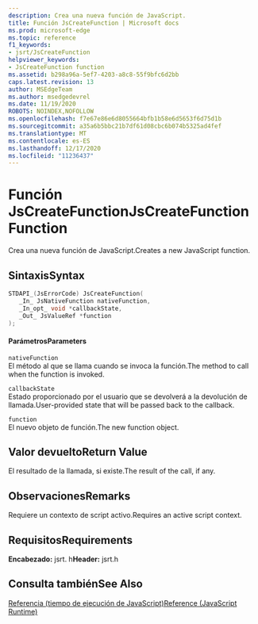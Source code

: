 ```yaml
---
description: Crea una nueva función de JavaScript.
title: Función JsCreateFunction | Microsoft docs
ms.prod: microsoft-edge
ms.topic: reference
f1_keywords:
- jsrt/JsCreateFunction
helpviewer_keywords:
- JsCreateFunction function
ms.assetid: b298a96a-5ef7-4203-a8c8-55f9bfc6d2bb
caps.latest.revision: 13
author: MSEdgeTeam
ms.author: msedgedevrel
ms.date: 11/19/2020
ROBOTS: NOINDEX,NOFOLLOW
ms.openlocfilehash: f7e67e86e6d8055664bfb1b58e6d5653f6d75d1b
ms.sourcegitcommit: a35a6b5bbc21b7df61d08cbc6b074b5325ad4fef
ms.translationtype: MT
ms.contentlocale: es-ES
ms.lasthandoff: 12/17/2020
ms.locfileid: "11236437"
---
```

# <span data-ttu-id="1464b-103">Función JsCreateFunction</span><span class="sxs-lookup"><span data-stu-id="1464b-103">JsCreateFunction Function</span></span>

<span data-ttu-id="1464b-104">Crea una nueva función de JavaScript.</span><span class="sxs-lookup"><span data-stu-id="1464b-104">Creates a new JavaScript function.</span></span>
  
## <span data-ttu-id="1464b-105">Sintaxis</span><span class="sxs-lookup"><span data-stu-id="1464b-105">Syntax</span></span>  
  
```cpp  
STDAPI_(JsErrorCode) JsCreateFunction(  
   _In_ JsNativeFunction nativeFunction,  
   _In_opt_ void *callbackState,  
   _Out_ JsValueRef *function  
);  
```  
  
#### <span data-ttu-id="1464b-106">Parámetros</span><span class="sxs-lookup"><span data-stu-id="1464b-106">Parameters</span></span>  
 `nativeFunction`  
 <span data-ttu-id="1464b-107">El método al que se llama cuando se invoca la función.</span><span class="sxs-lookup"><span data-stu-id="1464b-107">The method to call when the function is invoked.</span></span>  
  
 `callbackState`  
 <span data-ttu-id="1464b-108">Estado proporcionado por el usuario que se devolverá a la devolución de llamada.</span><span class="sxs-lookup"><span data-stu-id="1464b-108">User-provided state that will be passed back to the callback.</span></span>  
  
 `function`  
 <span data-ttu-id="1464b-109">El nuevo objeto de función.</span><span class="sxs-lookup"><span data-stu-id="1464b-109">The new function object.</span></span>  
  
## <span data-ttu-id="1464b-110">Valor devuelto</span><span class="sxs-lookup"><span data-stu-id="1464b-110">Return Value</span></span>  
 <span data-ttu-id="1464b-111">El resultado de la llamada, si existe.</span><span class="sxs-lookup"><span data-stu-id="1464b-111">The result of the call, if any.</span></span>  
  
## <span data-ttu-id="1464b-112">Observaciones</span><span class="sxs-lookup"><span data-stu-id="1464b-112">Remarks</span></span>  
 <span data-ttu-id="1464b-113">Requiere un contexto de script activo.</span><span class="sxs-lookup"><span data-stu-id="1464b-113">Requires an active script context.</span></span>  
  
## <span data-ttu-id="1464b-114">Requisitos</span><span class="sxs-lookup"><span data-stu-id="1464b-114">Requirements</span></span>  
 <span data-ttu-id="1464b-115">**Encabezado:** jsrt. h</span><span class="sxs-lookup"><span data-stu-id="1464b-115">**Header:** jsrt.h</span></span>  
  
## <span data-ttu-id="1464b-116">Consulta también</span><span class="sxs-lookup"><span data-stu-id="1464b-116">See Also</span></span>  
 [<span data-ttu-id="1464b-117">Referencia (tiempo de ejecución de JavaScript)</span><span class="sxs-lookup"><span data-stu-id="1464b-117">Reference (JavaScript Runtime)</span></span>](../chakra-hosting/reference-javascript-runtime.md)

